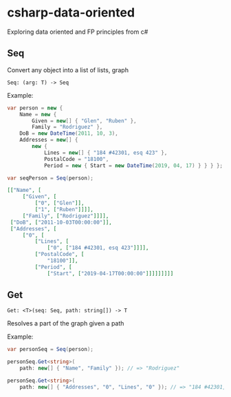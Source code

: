 # csharp-data-oriented
Exploring data oriented and FP principles from c#

## Seq

Convert any object into a list of lists, graph

```
Seq: (arg: T) -> Seq
```

Example:

```csharp
var person = new {
    Name = new {
        Given = new[] { "Glen", "Ruben" },
        Family = "Rodriguez" },
    DoB = new DateTime(2011, 10, 3),
    Addresses = new[] { 
        new { 
            Lines = new[] { "184 #42301, esq 423" },
            PostalCode = "18100",
            Period = new { Start = new DateTime(2019, 04, 17) } } } };

var seqPerson = Seq(person);
```

```json
[["Name", [
     ["Given", [
         ["0", ["Glen"]], 
         ["1", ["Ruben"]]]], 
     ["Family", ["Rodriguez"]]]], 
 ["DoB", ["2011-10-03T00:00:00"]], 
 ["Addresses", [
     ["0", [
         ["Lines", [
             ["0", ["184 #42301, esq 423"]]]], 
         ["PostalCode", [ 
             "18100"]], 
         ["Period", [
             ["Start", ["2019-04-17T00:00:00"]]]]]]]]]
```

## Get

```
Get: <T>(seq: Seq, path: string[]) -> T
```

Resolves a part of the graph given a path

Example:

```csharp
var personSeq = Seq(person);

personSeq.Get<string>(
    path: new[] { "Name", "Family" }); // => "Rodriguez"

personSeq.Get<string>(
    path: new[] { "Addresses", "0", "Lines", "0" }); // => "184 #42301, esq 423"
```
